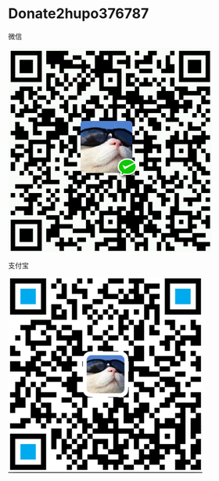 # Donate2hupo376787


微信

![image](https://github.com/hupo376787/Donate2hupo376787/blob/master/%E5%BE%AE%E4%BF%A1%2B.png)



支付宝

![image](https://github.com/hupo376787/Donate2hupo376787/blob/master/%E6%94%AF%E4%BB%98%E5%AE%9D%2B.png)

